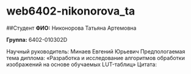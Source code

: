 # web6402-nikonorova_ta

##Студент
**ФИО:** Никонорова Татьяна Артемовна

**Группа:** 6402-010302D

Научный руководитель: Минаев Евгений Юрьевич
Предпологаемая тема диплома: «Разработка и исследование алгоритмов обработки изображений на основе обучаемых LUT-таблиц»
Цитата:
